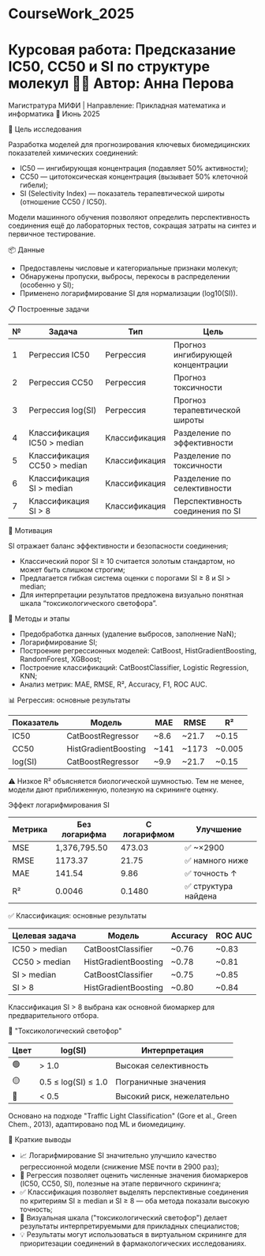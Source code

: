 # CourseWork_2025

# Курсовая работа: Предсказание IC50, CC50 и SI по структуре молекул  👨‍🔬 Автор: Анна Перова
Магистратура МИФИ | Направление: Прикладная математика и информатика  📅 Июнь 2025


🎯 Цель исследования

Разработка моделей для прогнозирования ключевых биомедицинских показателей химических соединений:

* IC50 — ингибирующая концентрация (подавляет 50% активности);
* CC50 — цитотоксическая концентрация (вызывает 50% клеточной гибели);
* SI (Selectivity Index) — показатель терапевтической широты (отношение CC50 / IC50).

Модели машинного обучения позволяют определить перспективность соединения ещё до лабораторных тестов, сокращая затраты на синтез и первичное тестирование.

📦 Данные

* Предоставлены числовые и категориальные признаки молекул;
* Обнаружены пропуски, выбросы, перекосы в распределении (особенно у SI);
* Применено логарифмирование SI для нормализации (log10(SI)).

📋 Построенные задачи

| №  | Задача                           | Тип            | Цель                                               |
|----|----------------------------------|----------------|----------------------------------------------------|
| 1  | Регрессия IC50                  | Регрессия      | Прогноз ингибирующей концентрации                  |
| 2  | Регрессия CC50                  | Регрессия      | Прогноз токсичности                                |
| 3  | Регрессия log(SI)               | Регрессия      | Прогноз терапевтической широты                     |
| 4  | Классификация IC50 > median     | Классификация  | Разделение по эффективности                        |
| 5  | Классификация CC50 > median     | Классификация  | Разделение по токсичности                          |
| 6  | Классификация SI > median       | Классификация  | Разделение по селективности                        |
| 7  | Классификация SI > 8            | Классификация  | Перспективность соединения по SI                  |

🧠 Мотивация

SI отражает баланс эффективности и безопасности соединения;

* Классический порог SI ≥ 10 считается золотым стандартом, но может быть слишком строгим;
* Предлагается гибкая система оценки с порогами SI ≥ 8 и SI > median;
* Для интерпретации результатов предложена визуально понятная шкала “токсикологического светофора”.

🧰 Методы и этапы

* Предобработка данных (удаление выбросов, заполнение NaN);
* Логарифмирование SI;
* Построение регрессионных моделей: CatBoost, HistGradientBoosting, RandomForest, XGBoost;
* Построение классификаций: CatBoostClassifier, Logistic Regression, KNN;
* Анализ метрик: MAE, RMSE, R², Accuracy, F1, ROC AUC.

📊 Регрессия: основные результаты

| Показатель | Модель               | MAE   | RMSE  | R²    |
|------------|----------------------|--------|--------|--------|
| IC50       | CatBoostRegressor    | ~8.6   | ~21.7  | ~0.15  |
| CC50       | HistGradientBoosting | ~141   | ~1173  | ~0.005 |
| log(SI)    | CatBoostRegressor    | ~9.9   | ~21.7  | ~0.15  |

⚠️ Низкое R² объясняется биологической шумностью. Тем не менее, модели дают приближенную, полезную на скрининге оценку.

Эффект логарифмирования SI

| Метрика | Без логарифма | С логарифмом | Улучшение        |
|---------|----------------|---------------|------------------|
| MSE     | 1,376,795.50   | 473.03        | ✅ ~×2900         |
| RMSE    | 1173.37        | 21.75         | ✅ намного ниже   |
| MAE     | 141.54         | 9.86          | ✅ точность ↑     |
| R²      | 0.0046         | 0.1480        | ✅ структура найдена |

✅ Классификация: основные результаты

| Целевая задача     | Модель              | Accuracy | ROC AUC |
|--------------------|---------------------|----------|---------|
| IC50 > median      | CatBoostClassifier  | ~0.76    | ~0.83   |
| CC50 > median      | HistGradientBoosting| ~0.78    | ~0.81   |
| SI > median        | CatBoostClassifier  | ~0.75    | ~0.85   |
| SI > 8             | HistGradientBoosting| ~0.80    | ~0.84   |

Классификация SI > 8 выбрана как основной биомаркер для предварительного отбора.

🚦 "Токсикологический светофор"

| Цвет | log(SI)              | Интерпретация               |
|------|----------------------|-----------------------------|
| 🟢   | > 1.0                | Высокая селективность       |
| 🟡   | 0.5 ≤ log(SI) ≤ 1.0  | Пограничные значения        |
| 🔴   | < 0.5                | Высокий риск, нежелательно  |

Основано на подходе "Traffic Light Classification" (Gore et al., Green Chem., 2013), адаптировано под ML и биомедицину.

📌 Краткие выводы
* 📈 Логарифмирование SI значительно улучшило качество регрессионной модели (снижение MSE почти в 2900 раз);
* 🧠 Регрессия позволяет оценить численные значения биомаркеров (IC50, CC50, SI), полезные на этапе первичного скрининга;
* ✅ Классификация позволяет выделять перспективные соединения по критериям SI ≥ median и SI ≥ 8 — оба метода показали высокую точность;
* 🚦 Визуальная шкала ("токсикологический светофор") делает результаты интерпретируемыми для прикладных специалистов;
* 💡 Результаты могут использоваться в виртуальном скрининге для приоритезации соединений в фармакологических исследованиях.
